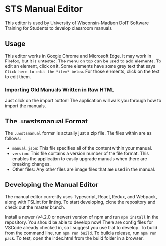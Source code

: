 # STS Manual Editor
This editor is used by University of Wisconsin-Madison DoIT Software Training for Students to develop classroom manuals.
## Usage
This editor works in Google Chrome and Microsoft Edge. It may work in Firefox, but it is untested.
The menu on top can be used to add elements. To edit an element, click on it. Some elements have some grey text that says `Click here to edit the *item* below`. For those elements, click on the text to edit them.
### Importing Old Manuals Written in Raw HTML
Just click on the import button! The application will walk you through how to import the manuals.
## The .uwstsmanual Format
The `.uwstsmanual` format is actually just a zip file. The files within are as follows:
* `manual.json`: This file specifies all of the content within your manual.
* `version`: This file contains a version number of the file format. This enables the application to easily upgrade manuals when there are breaking changes.
* Other files: Any other files are image files that are used in the manual.
## Developing the Manual Editor
The manual editor currently uses Typescript, React, Redux, and Webpack, along with TSLint for linting. To start developing, clone the repository and check out the master branch.

Install a newer (v4.2.0 or newer) version of npm and run `npm install` in the repository. You should be able to develop now! There are config files for VSCode already checked in, so I suggest you use that to develop. To build from the command line, run `npm run build`. To build a release, run `npm run pack`. To test, open the index.html from the build folder in a browser.